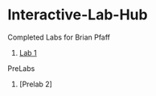 # Interactive-Lab-Hub

Completed Labs for Brian Pfaff

<!--- 1. [John Q's Lab 1](//github.com/johnqstudent/idd-fa18-lab1)
2. [John Q's Lab 2](//github.com/johnqstudent/idd-fa18-lab2) --->

1. [Lab 1](//https://github.com/bripfaff/IDD-Fa18-Lab1/blob/master/README.md)


PreLabs

1. [Prelab 2]

